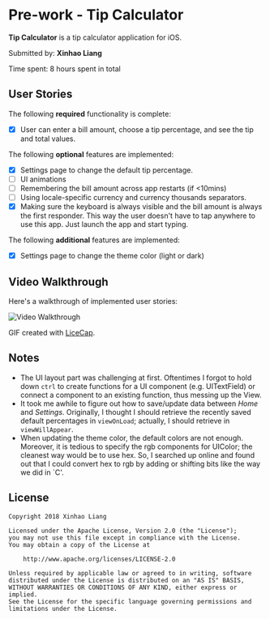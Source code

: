 # Pre-work - Tip Calculator

**Tip Calculator** is a tip calculator application for iOS.

Submitted by: **Xinhao Liang**

Time spent: 8 hours spent in total

## User Stories

The following **required** functionality is complete:

* [x] User can enter a bill amount, choose a tip percentage, and see the tip and total values.

The following **optional** features are implemented:
* [x] Settings page to change the default tip percentage.
* [ ] UI animations
* [ ] Remembering the bill amount across app restarts (if <10mins)
* [ ] Using locale-specific currency and currency thousands separators.
* [x] Making sure the keyboard is always visible and the bill amount is always the first responder. This way the user doesn't have to tap anywhere to use this app. Just launch the app and start typing.

The following **additional** features are implemented:

- [x] Settings page to change the theme color (light or dark)

## Video Walkthrough 

Here's a walkthrough of implemented user stories:

<img src='https://i.imgur.com/vwkSqfc.gif' title='Video Walkthrough' width='' alt='Video Walkthrough' />

GIF created with [LiceCap](http://www.cockos.com/licecap/).

## Notes

* The UI layout part was challenging at first. Oftentimes I forgot to hold down `ctrl` to create functions for a UI component (e.g. UITextField) or connect a component to an existing function, thus messing up the View.
* It took me awhile to figure out how to save/update data between *Home* and *Settings*. Originally, I thought I should retrieve the recently saved default percentages in `viewOnLoad`; actually, I should retrieve in `viewWillAppear`.
* When updating the theme color, the default colors are not enough. Moreover, it is tedious to specify the rgb components for UIColor; the cleanest way would be to use hex. So, I searched up online and found out that I could convert hex to rgb by adding or shifting bits like the way we did in `C'.

## License

    Copyright 2018 Xinhao Liang

    Licensed under the Apache License, Version 2.0 (the "License");
    you may not use this file except in compliance with the License.
    You may obtain a copy of the License at

        http://www.apache.org/licenses/LICENSE-2.0

    Unless required by applicable law or agreed to in writing, software
    distributed under the License is distributed on an "AS IS" BASIS,
    WITHOUT WARRANTIES OR CONDITIONS OF ANY KIND, either express or implied.
    See the License for the specific language governing permissions and
    limitations under the License.
